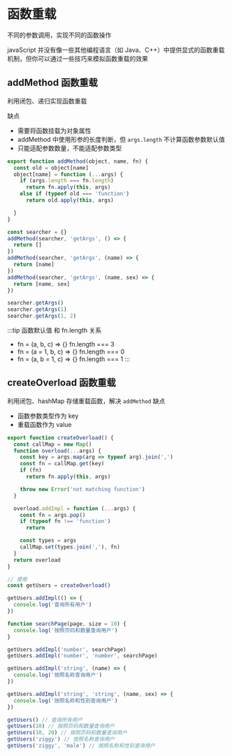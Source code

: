 # 函数重载
不同的参数调用，实现不同的函数操作

javaScript 并没有像一些其他编程语言（如 Java、C++）中提供显式的函数重载机制，但你可以通过一些技巧来模拟函数重载的效果


## addMethod 函数重载

利用闭包、递归实现函数重载

缺点
* 需要将函数挂载为对象属性
* addMethod 中使用形参的长度判断，但 `args.length` 不计算函数参数默认值
* 只能适配参数数量，不能适配参数类型

```js
export function addMethod(object, name, fn) {
  const old = object[name]
  object[name] = function (...args) {
    if (args.length === fn.length)
      return fn.apply(this, args)
    else if (typeof old === 'function')
      return old.apply(this, args)

  }
}

const searcher = {}
addMethod(searcher, 'getArgs', () => {
  return []
})
addMethod(searcher, 'getArgs', (name) => {
  return [name]
})
addMethod(searcher, 'getArgs', (name, sex) => {
  return [name, sex]
})

searcher.getArgs()
searcher.getArgs(1)
searcher.getArgs(1, 2)
```


:::tip
函数默认值 和 fn.length 关系

* fn = (a, b, c) => {}    fn.length ===  3
* fn = (a = 1, b, c) => {}    fn.length === 0
* fn = (a, b = 1, c) => {}    fn.length === 1
:::

## createOverload 函数重载

利用闭包、hashMap 存储重载函数，解决 `addMethod` 缺点
* 函数参数类型作为 key
* 重载函数作为 value

```js
export function createOverload() {
  const callMap = new Map()
  function overload(...args) {
    const key = args.map(arg => typeof arg).join(',')
    const fn = callMap.get(key)
    if (fn)
      return fn.apply(this, args)

    throw new Error('not matching function')
  }

  overload.addImpl = function (...args) {
    const fn = args.pop()
    if (typeof fn !== 'function')
      return

    const types = args
    callMap.set(types.join(','), fn)
  }
  return overload
}

// 使用
const getUsers = createOverload()

getUsers.addImpl(() => {
  console.log('查询所有用户')
})

function searchPage(page, size = 10) {
  console.log('按照页码和数量查询用户')
}

getUsers.addImpl('number', searchPage)
getUsers.addImpl('number', 'number', searchPage)

getUsers.addImpl('string', (name) => {
  console.log('按照名称查询用户')
})

getUsers.addImpl('string', 'string', (name, sex) => {
  console.log('按照名称和性别查询用户')
})

getUsers() // 查询所有用户
getUsers(10) // 按照页码和数量查询用户
getUsers(10, 20) // 按照页码和数量查询用户
getUsers('ziggy') // 按照名称查询用户
getUsers('ziggy', 'male') // 按照名称和性别查询用户
```